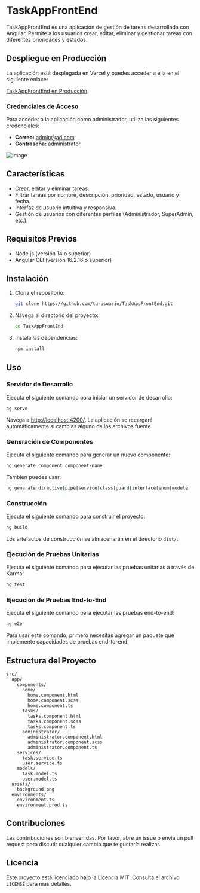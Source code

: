 # TaskAppFrontEnd

TaskAppFrontEnd es una aplicación de gestión de tareas desarrollada con Angular. Permite a los usuarios crear, editar, eliminar y gestionar tareas con diferentes prioridades y estados.

## Despliegue en Producción

La aplicación está desplegada en Vercel y puedes acceder a ella en el siguiente enlace:

[TaskAppFrontEnd en Producción](https://task-app-frontend-psi.vercel.app/)

### Credenciales de Acceso

Para acceder a la aplicación como administrador, utiliza las siguientes credenciales:

- **Correo:** admin@ad.com  
- **Contraseña:** administrator  

![image](https://github.com/user-attachments/assets/d0efa6b1-ff17-40b3-9a30-4fce4308049f)


## Características

- Crear, editar y eliminar tareas.
- Filtrar tareas por nombre, descripción, prioridad, estado, usuario y fecha.
- Interfaz de usuario intuitiva y responsiva.
- Gestión de usuarios con diferentes perfiles (Administrador, SuperAdmin, etc.).

## Requisitos Previos

- Node.js (versión 14 o superior)
- Angular CLI (versión 16.2.16 o superior)

## Instalación

1. Clona el repositorio:
   ```sh
   git clone https://github.com/tu-usuario/TaskAppFrontEnd.git
   ```

2. Navega al directorio del proyecto:
   ```sh
   cd TaskAppFrontEnd
   ```

3. Instala las dependencias:
   ```sh
   npm install
   ```

## Uso

### Servidor de Desarrollo

Ejecuta el siguiente comando para iniciar un servidor de desarrollo:
```sh
ng serve
```
Navega a [http://localhost:4200/](http://localhost:4200/). La aplicación se recargará automáticamente si cambias alguno de los archivos fuente.

### Generación de Componentes

Ejecuta el siguiente comando para generar un nuevo componente:
```sh
ng generate component component-name
```
También puedes usar:
```sh
ng generate directive|pipe|service|class|guard|interface|enum|module
```

### Construcción

Ejecuta el siguiente comando para construir el proyecto:
```sh
ng build
```
Los artefactos de construcción se almacenarán en el directorio `dist/`.

### Ejecución de Pruebas Unitarias

Ejecuta el siguiente comando para ejecutar las pruebas unitarias a través de Karma:
```sh
ng test
```

### Ejecución de Pruebas End-to-End

Ejecuta el siguiente comando para ejecutar las pruebas end-to-end:
```sh
ng e2e
```
Para usar este comando, primero necesitas agregar un paquete que implemente capacidades de pruebas end-to-end.

## Estructura del Proyecto

```
src/
  app/
    components/
      home/
        home.component.html
        home.component.scss
        home.component.ts
      tasks/
        tasks.component.html
        tasks.component.scss
        tasks.component.ts
      administrator/
        administrator.component.html
        administrator.component.scss
        administrator.component.ts
    services/
      task.service.ts
      user.service.ts
    models/
      task.model.ts
      user.model.ts
  assets/
    background.png
  environments/
    environment.ts
    environment.prod.ts
```

## Contribuciones

Las contribuciones son bienvenidas. Por favor, abre un issue o envía un pull request para discutir cualquier cambio que te gustaría realizar.

## Licencia

Este proyecto está licenciado bajo la Licencia MIT. Consulta el archivo `LICENSE` para más detalles.
